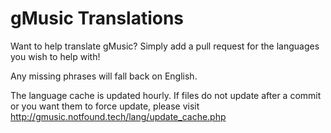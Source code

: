 # gMusic Translations
Want to help translate gMusic?
Simply add a pull request for the languages you wish to help with!

Any missing phrases will fall back on English.

The language cache is updated hourly.
If files do not update after a commit or you want them to force update, please visit http://gmusic.notfound.tech/lang/update_cache.php
